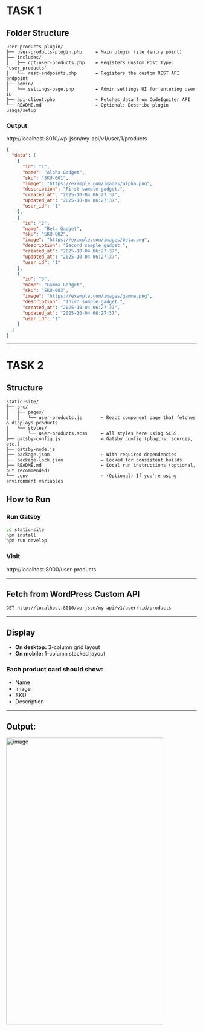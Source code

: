 # TASK 1

## Folder Structure
```
user-products-plugin/
├── user-products-plugin.php     ← Main plugin file (entry point)
├── includes/
│   ├── cpt-user-products.php    ← Registers Custom Post Type: 'user_products'
│   └── rest-endpoints.php       ← Registers the custom REST API endpoint
├── admin/
│   └── settings-page.php        ← Admin settings UI for entering user ID
├── api-client.php               ← Fetches data from CodeIgniter API
└── README.md                    ← Optional: Describe plugin usage/setup
```

### Output
http://localhost:8010/wp-json/my-api/v1/user/1/products  
```json
{
  "data": [
    {
      "id": "1",
      "name": "Alpha Gadget",
      "sku": "SKU-001",
      "image": "https://example.com/images/alpha.png",
      "description": "First sample gadget.",
      "created_at": "2025-10-04 06:27:37",
      "updated_at": "2025-10-04 06:27:37",
      "user_id": "1"
    },
    {
      "id": "2",
      "name": "Beta Gadget",
      "sku": "SKU-002",
      "image": "https://example.com/images/beta.png",
      "description": "Second sample gadget.",
      "created_at": "2025-10-04 06:27:37",
      "updated_at": "2025-10-04 06:27:37",
      "user_id": "1"
    },
    {
      "id": "3",
      "name": "Gamma Gadget",
      "sku": "SKU-003",
      "image": "https://example.com/images/gamma.png",
      "description": "Third sample gadget.",
      "created_at": "2025-10-04 06:27:37",
      "updated_at": "2025-10-04 06:27:37",
      "user_id": "1"
    }
  ]
}
```

---

# TASK 2

## Structure
```
static-site/
├── src/
│   ├── pages/
│   │   └── user-products.js       ← React component page that fetches & displays products
│   └── styles/
│       └── user-products.scss     ← All styles here using SCSS
├── gatsby-config.js               ← Gatsby config (plugins, sources, etc.)
├── gatsby-node.js
├── package.json                   ← With required dependencies
├── package-lock.json              ← Locked for consistent builds
├── README.md                      ← Local run instructions (optional, but recommended)
└── .env                           ← (Optional) If you're using environment variables
```

## How to Run

### Run Gatsby
```bash
cd static-site
npm install
npm run develop
```

### Visit
http://localhost:8000/user-products

---

## Fetch from WordPress Custom API
```bash
GET http://localhost:8010/wp-json/my-api/v1/user/:id/products
```

---

## Display
- **On desktop:** 3-column grid layout  
- **On mobile:** 1-column stacked layout  

### Each product card should show:
- Name  
- Image  
- SKU  
- Description  

---

## Output:
<img width="415" height="758" alt="image" src="https://github.com/user-attachments/assets/7b0b8b12-4753-42e4-9732-fe3fcc2be290" />
